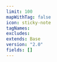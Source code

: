 ```yaml
---
limit: 100
mapWithTag: false
icon: sticky-note
tagNames: 
excludes: 
extends: Base
version: "2.0"
fields: []
---
```

